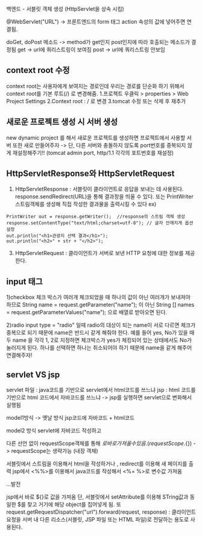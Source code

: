 백엔드 - 서블릿 객체 생성 (HttpServlet을 상속 시킴)

@WebServlet("URL") -> 프론트엔드의 form 태그  action 속성의 값에 넣어주면 연결됨.

doGet, doPost 메소드 -> method가 get인지 post인지에 따라 호출되는 메소드가 결정됨
get -> url에 쿼리스트링이 보여짐
post -> url에 쿼리스트링 안보임

## context root 수정
context root는 사용자에게 보여지는 경로인데
우리는 경로를 단순화 하기 위해서 context root를 기본 루트(/) 로 변경해줌.
1.프로젝트 우클릭 > properties > Web Project Settings
2.Context root : / 로 변경
3.tomcat 수정 또는 삭제 후 재추가

## 새로운 프로젝트 생성 시 서버 생성
new dynamic project 를 해서 새로운 프로젝트를 생성하면 프로젝트에서 사용할 서버 또한
새로 만들어주자 -> 단, 다른 서버와 충돌하지 않도록 port번호를 중복되지 않게 재설정해주기!!
(tomcat admin port, http/1.1  각각의 포트번호를 재설정)


## HttpServletResponse와 HttpServletRequest
1) HttpServletResponse : 서블릿이 클라이언트로 응답을 보내는 데 사용된다.
response.sendRedirect(URL)을 통해 결과창을 띄울 수 있다.
또는
PrintWriter 스트림객체를 생성해 직접 작성한 결과물을 출력시킬 수 있다
ex)
```
PrintWriter out = response.getWriter();  //response의 스트림 객체 생성
response.setContentType("text/html;charset=utf-8"); // 글자 안깨지게 옵션 설정
out.println("<h1>관광지 선택 결과</h1>");
out.println("<h2>" + str + "</h2>");
```
3) HttpServletRequest  : 클라이언트가 서버로 보낸 HTTP 요청에 대한 정보를 제공한다.


## input 태그

1)checkbox
체크 박스가 여러개 체크되었을 때 하나의 값이 아닌 여러개가 보내져야 하므로
String name = request.getParameter("name"); 이 아닌
String [] names = request.getParameterValues("name"); 으로 배열로 받아오면 된다.

2)radio
input type = "radio" 일때 radio의 대상이 되는 name이 서로 다르면 체크가 중복으로 되기 때문에 name은 반드시 같게 해줘야 한다.
예를 들어 yes, No가 있을 때 두 name 을 각각 1, 2로 지정하면 
체크박스가 yes가 체킹되어 있는 상태에서도 No가 눌러지게 된다. 하나를 선택하면 하나는 취소되어야 하기 때문에 name을 같게 해주어 연결해주자!


 ## servlet VS jsp
servlet 파일 : java코드를 기반으로 servlet에서 html코드를 쓰느냐
jsp :  html 코드를 기반으로 html 코드에서 자바코드를 쓰느냐 -> jsp를 실행하면 servlet으로 변화해서 실행됨

	
model1방식 -> 옛날 방식
 jsp코드에 자바코드 + html코드
 
model2 방식
 servlet에 자바코드 작성하고
 
 다른 선언 없이 requestScope객체를 통해 ${}로 바로 가져올 수 있음.
 (requestScope.${}) -> requestScope는 생략가능 (내장 객체)
 
 

서블릿에서 스트림을 이용해서  html을 작성하거나 , redirect를 이용해 새 페이지를 출력
jsp에서 <%%>를 이용해서 java코드를 작성해서 <%= %>로 변수값 가져옴

...발전

jsp에서 바로 ${}로 값을 가져옴 단, 서블릿에서 setAttribute를 이용해 STring값과 동일한 $를 찾고 거기에 해당 object를 집어넣게 됨.
또 request.getRequestDispatcher("url").forward(request, response) :
클라이언트 요청을 서버 내 다른 리소스(서블릿, JSP 파일 또는 HTML 파일)로 전달하는 용도로 사용된다.





